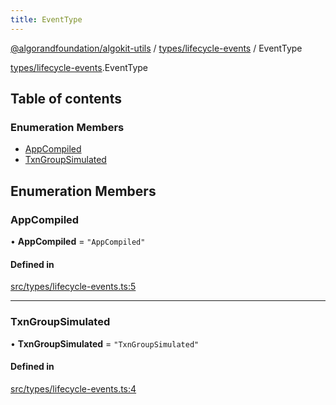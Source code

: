 ```yaml
---
title: EventType
---
```

[@algorandfoundation/algokit-utils](/reference/algokit-utils-ts/api/readme/) / [types/lifecycle-events](/reference/algokit-utils-ts/api/modules/types_lifecycle_events/) / EventType



[types/lifecycle-events](/reference/algokit-utils-ts/api/modules/types_lifecycle_events/).EventType

## Table of contents

### Enumeration Members

- [AppCompiled](#appcompiled)
- [TxnGroupSimulated](#txngroupsimulated)

## Enumeration Members

### AppCompiled

• **AppCompiled** = ``"AppCompiled"``

#### Defined in

[src/types/lifecycle-events.ts:5](https://github.com/algorandfoundation/algokit-utils-ts/blob/main/src/types/lifecycle-events.ts#L5)

___

### TxnGroupSimulated

• **TxnGroupSimulated** = ``"TxnGroupSimulated"``

#### Defined in

[src/types/lifecycle-events.ts:4](https://github.com/algorandfoundation/algokit-utils-ts/blob/main/src/types/lifecycle-events.ts#L4)